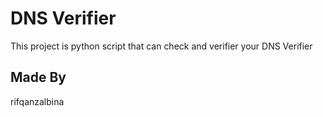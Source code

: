 # DNS Verifier
This project is python script that can check and verifier your DNS Verifier

## Made By
rifqanzalbina
